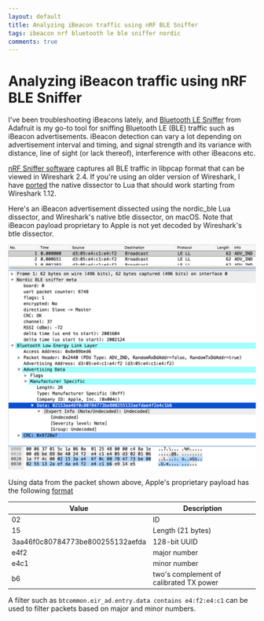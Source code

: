 ```yaml
---
layout: default
title: Analyzing iBeacon traffic using nRF BLE Sniffer
tags: ibeacon nrf bluetooth le ble sniffer nordic
comments: true
---
```

# Analyzing iBeacon traffic using nRF BLE Sniffer

I've been troubleshooting iBeacons lately, and [Bluetooth LE Sniffer](https://www.adafruit.com/product/2269) from Adafruit is my go-to tool for sniffing Bluetooth LE (BLE) traffic such as iBeacon advertisements. iBeacon detection can vary a lot depending on advertisement interval and timing, and signal strength and its variance with distance, line of sight (or lack thereof), interference with other iBeacons etc.

[nRF Sniffer software](https://learn.adafruit.com/introducing-the-adafruit-bluefruit-le-sniffer/nordic-nrfsniffer) captures all BLE traffic in libpcap format that can be viewed in Wireshark 2.4\. If you're using an older version of Wireshark, I have [ported](https://github.com/tewarid/wireshark-nordic-ble-lua) the native dissector to Lua that should work starting from Wireshark 1.12.

Here's an iBeacon advertisement dissected using the nordic_ble Lua dissector, and Wireshark's native btle dissector, on macOS. Note that iBeacon payload proprietary to Apple is not yet decoded by Wireshark's btle dissector.

![Bluetooth LE Advertisement](/assets/img/btle_adv_ind.png)

Using data from the packet shown above, Apple's proprietary payload has the following [format](https://glimwormbeacons.com/learn/what-makes-an-ibeacon-an-ibeacon/)

|              Value               |               Description               |
| -------------------------------- | --------------------------------------- |
| 02                               | ID                                      |
| 15                               | Length (21 bytes)                       |
| 3aa46f0c80784773be800255132aefda | 128-bit UUID                            |
| e4f2                             | major number                            |
| e4c1                             | minor number                            |
| b6                               | two's complement of calibrated TX power |

A filter such as `btcommon.eir_ad.entry.data contains e4:f2:e4:c1` can be used to filter packets based on major and minor numbers.
